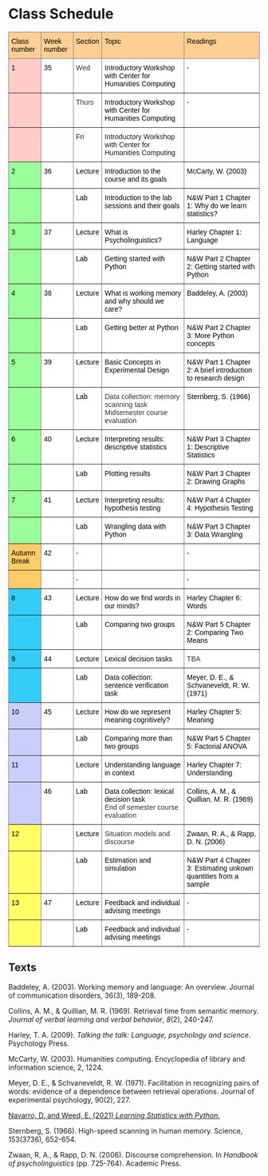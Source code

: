 # Class Schedule

<style type="text/css">
.tg  {border-collapse:collapse;border-spacing:0;}
.tg td{border-color:black;border-style:solid;border-width:1px;font-family:Arial, sans-serif;font-size:14px;
  overflow:hidden;padding:10px 5px;word-break:normal;}
.tg th{border-color:black;border-style:solid;border-width:1px;font-family:Arial, sans-serif;font-size:14px;
  font-weight:normal;overflow:hidden;padding:10px 5px;word-break:normal;}
.tg .tg-5k28{background-color:#9AFF99;border-color:inherit;color:#333;text-align:left;vertical-align:top}
.tg .tg-acii{background-color:#FFF;border-color:inherit;color:#333;text-align:left;vertical-align:top}
.tg .tg-3aje{background-color:#FFFE65;border-color:inherit;color:#333;text-align:left;vertical-align:top}
.tg .tg-cnto{background-color:#FFCE93;border-color:inherit;color:#333;text-align:left;vertical-align:top}
.tg .tg-j7vb{background-color:#FFCC67;border-color:inherit;color:#333;text-align:left;vertical-align:top}
.tg .tg-7eta{background-color:#ffccc9;border-color:inherit;color:#333;text-align:left;vertical-align:top}
.tg .tg-90e1{background-color:#ffccc9;border-color:inherit;text-align:left;vertical-align:top}
.tg .tg-0pky{border-color:inherit;text-align:left;vertical-align:top}
.tg .tg-hlfh{background-color:#34CDF9;border-color:inherit;color:#333;text-align:left;vertical-align:top}
.tg .tg-qg79{background-color:#CBCEFB;border-color:inherit;color:#333;text-align:left;vertical-align:top}
</style>
<table class="tg">
<thead>
  <tr>
    <th class="tg-cnto"><span style="font-weight:400;font-style:normal;text-decoration:none;color:black">Class number</span></th>
    <th class="tg-cnto"><span style="font-weight:400;font-style:normal;text-decoration:none;color:black">Week number</span></th>
    <th class="tg-cnto"><span style="font-weight:400;font-style:normal;text-decoration:none;color:black">Section</span></th>
    <th class="tg-cnto"><span style="font-weight:400;font-style:normal;text-decoration:none;color:black">Topic</span></th>
    <th class="tg-cnto"><span style="font-weight:400;font-style:normal;text-decoration:none;color:black">Readings</span></th>
  </tr>
</thead>
<tbody>
  <tr>
    <td class="tg-7eta"><span style="font-weight:400;font-style:normal;text-decoration:none;color:black">1</span></td>
    <td class="tg-acii"><span style="font-weight:400;font-style:normal;text-decoration:none;color:black">35</span></td>
    <td class="tg-acii">Wed</td>
    <td class="tg-acii"><span style="font-weight:400;font-style:normal;text-decoration:none;color:black">Introductory Workshop with Center for Humanities Computing</span></td>
    <td class="tg-acii"><span style="font-weight:400;font-style:normal;text-decoration:none;color:black">-</span></td>
  </tr>
  <tr>
    <td class="tg-7eta"></td>
    <td class="tg-acii"></td>
    <td class="tg-acii">Thurs</td>
    <td class="tg-acii"><span style="font-weight:400;font-style:normal;text-decoration:none;color:black">Introductory Workshop with Center for Humanities Computing</span></td>
    <td class="tg-acii"><span style="font-weight:400;font-style:normal;text-decoration:none;color:black">-</span></td>
  </tr>
  <tr>
    <td class="tg-90e1"></td>
    <td class="tg-0pky"></td>
    <td class="tg-0pky">Fri</td>
    <td class="tg-0pky"><span style="font-weight:normal;font-style:normal;text-decoration:none">Introductory Workshop with Center for Humanities Computing</span></td>
    <td class="tg-0pky"></td>
  </tr>
  <tr>
    <td class="tg-5k28"><span style="font-weight:400;font-style:normal;text-decoration:none;color:black">2</span></td>
    <td class="tg-acii"><span style="font-weight:400;font-style:normal;text-decoration:none;color:black">36</span></td>
    <td class="tg-acii"><span style="font-weight:400;font-style:normal;text-decoration:none;color:black">Lecture</span></td>
    <td class="tg-acii"><span style="font-weight:400;font-style:normal;text-decoration:none;color:black">Introduction to the course and its goals</span></td>
    <td class="tg-acii"><span style="font-weight:400;font-style:normal;text-decoration:none;color:black">McCarty, W. (2003)</span></td>
  </tr>
  <tr>
    <td class="tg-5k28"></td>
    <td class="tg-acii"></td>
    <td class="tg-acii"><span style="font-weight:400;font-style:normal;text-decoration:none;color:black">Lab</span></td>
    <td class="tg-acii"><span style="font-weight:400;font-style:normal;text-decoration:none;color:black">Introduction to the lab sessions and their goals</span></td>
    <td class="tg-acii"><span style="font-weight:400;font-style:normal;text-decoration:none;color:black">N&amp;W Part 1 Chapter 1: Why do we learn statistics?</span></td>
  </tr>
  <tr>
    <td class="tg-5k28"><span style="font-weight:400;font-style:normal;text-decoration:none;color:black">3</span></td>
    <td class="tg-acii"><span style="font-weight:400;font-style:normal;text-decoration:none;color:black">37</span></td>
    <td class="tg-acii"><span style="font-weight:400;font-style:normal;text-decoration:none;color:black">Lecture</span></td>
    <td class="tg-acii"><span style="font-weight:400;font-style:normal;text-decoration:none;color:black">What is Psycholinguistics?</span></td>
    <td class="tg-acii"><span style="font-weight:400;font-style:normal;text-decoration:none;color:black">Harley Chapter 1: Language</span></td>
  </tr>
  <tr>
    <td class="tg-5k28"></td>
    <td class="tg-acii"></td>
    <td class="tg-acii"><span style="font-weight:400;font-style:normal;text-decoration:none;color:black">Lab</span></td>
    <td class="tg-acii"><span style="font-weight:400;font-style:normal;text-decoration:none;color:black">Getting started with Python</span></td>
    <td class="tg-acii"><span style="font-weight:400;font-style:normal;text-decoration:none;color:black">N&amp;W Part 2 Chapter 2: Getting started with Python</span></td>
  </tr>
  <tr>
    <td class="tg-5k28"><span style="font-weight:400;font-style:normal;text-decoration:none;color:black">4</span></td>
    <td class="tg-acii"><span style="font-weight:400;font-style:normal;text-decoration:none;color:black">38</span></td>
    <td class="tg-acii"><span style="font-weight:400;font-style:normal;text-decoration:none;color:black">Lecture</span></td>
    <td class="tg-acii"><span style="font-weight:400;font-style:normal;text-decoration:none;color:black">What is working memory and why should we care?</span></td>
    <td class="tg-acii"><span style="font-weight:400;font-style:normal;text-decoration:none;color:black">Baddeley, A. (2003)</span></td>
  </tr>
  <tr>
    <td class="tg-5k28"></td>
    <td class="tg-acii"></td>
    <td class="tg-acii"><span style="font-weight:400;font-style:normal;text-decoration:none;color:black">Lab</span></td>
    <td class="tg-acii"><span style="font-weight:400;font-style:normal;text-decoration:none;color:black">Getting better at Python</span></td>
    <td class="tg-acii"><span style="font-weight:400;font-style:normal;text-decoration:none;color:black">N&amp;W Part 2 Chapter 3: More Python concepts</span></td>
  </tr>
  <tr>
    <td class="tg-5k28"><span style="font-weight:400;font-style:normal;text-decoration:none;color:black">5</span></td>
    <td class="tg-acii"><span style="font-weight:400;font-style:normal;text-decoration:none;color:black">39</span></td>
    <td class="tg-acii"><span style="font-weight:400;font-style:normal;text-decoration:none;color:black">Lecture</span></td>
    <td class="tg-acii"><span style="font-weight:400;font-style:normal;text-decoration:none;color:black">Basic Concepts in Experimental Design</span></td>
    <td class="tg-acii"><span style="font-weight:400;font-style:normal;text-decoration:none;color:black">N&amp;W Part 1 Chapter 2: A brief introduction to research design</span></td>
  </tr>
  <tr>
    <td class="tg-5k28"></td>
    <td class="tg-acii"></td>
    <td class="tg-acii"><span style="font-weight:400;font-style:normal;text-decoration:none;color:black">Lab</span></td>
    <td class="tg-acii">Data collection: memory scanning task<br>Midsemester course evaluation</td>
    <td class="tg-acii"><span style="font-weight:400;font-style:normal;text-decoration:none;color:black">Sternberg, S. (1966)</span></td>
  </tr>
  <tr>
    <td class="tg-5k28"><span style="font-weight:400;font-style:normal;text-decoration:none;color:black">6</span></td>
    <td class="tg-acii"><span style="font-weight:400;font-style:normal;text-decoration:none;color:black">40</span></td>
    <td class="tg-acii"><span style="font-weight:400;font-style:normal;text-decoration:none;color:black">Lecture</span></td>
    <td class="tg-acii"><span style="font-weight:400;font-style:normal;text-decoration:none;color:black">Interpreting results: descriptive statistics</span></td>
    <td class="tg-acii"><span style="font-weight:400;font-style:normal;text-decoration:none;color:black">N&amp;W Part 3 Chapter 1: Descriptive Statistics</span></td>
  </tr>
  <tr>
    <td class="tg-5k28"></td>
    <td class="tg-acii"></td>
    <td class="tg-acii"><span style="font-weight:400;font-style:normal;text-decoration:none;color:black">Lab</span></td>
    <td class="tg-acii"><span style="font-weight:400;font-style:normal;text-decoration:none;color:black">Plotting results</span></td>
    <td class="tg-acii"><span style="font-weight:400;font-style:normal;text-decoration:none;color:black">N&amp;W Part 3 Chapter 2: Drawing Graphs</span></td>
  </tr>
  <tr>
    <td class="tg-5k28"><span style="font-weight:400;font-style:normal;text-decoration:none;color:black">7</span></td>
    <td class="tg-acii"><span style="font-weight:400;font-style:normal;text-decoration:none;color:black">41</span></td>
    <td class="tg-acii"><span style="font-weight:400;font-style:normal;text-decoration:none;color:black">Lecture</span></td>
    <td class="tg-acii"><span style="font-weight:400;font-style:normal;text-decoration:none;color:black">Interpreting results: hypothesis testing</span></td>
    <td class="tg-acii"><span style="font-weight:400;font-style:normal;text-decoration:none;color:black">N&amp;W Part 4 Chapter 4: Hypothesis Testing</span></td>
  </tr>
  <tr>
    <td class="tg-5k28"></td>
    <td class="tg-acii"></td>
    <td class="tg-acii"><span style="font-weight:400;font-style:normal;text-decoration:none;color:black">Lab</span></td>
    <td class="tg-acii"><span style="font-weight:400;font-style:normal;text-decoration:none;color:black">Wrangling data with Python</span></td>
    <td class="tg-acii"><span style="font-weight:400;font-style:normal;text-decoration:none;color:black">N&amp;W Part 3 Chapter 3: Data Wrangling</span></td>
  </tr>
  <tr>
    <td class="tg-j7vb"><span style="font-weight:400;font-style:normal;text-decoration:none;color:black">Autumn Break</span></td>
    <td class="tg-acii"><span style="font-weight:400;font-style:normal;text-decoration:none;color:black">42</span></td>
    <td class="tg-acii"><span style="font-weight:400;font-style:normal;text-decoration:none;color:black">-</span></td>
    <td class="tg-acii"></td>
    <td class="tg-acii"><span style="font-weight:400;font-style:normal;text-decoration:none;color:black">-</span></td>
  </tr>
  <tr>
    <td class="tg-j7vb"></td>
    <td class="tg-acii"></td>
    <td class="tg-acii"><span style="font-weight:400;font-style:normal;text-decoration:none;color:black">-</span></td>
    <td class="tg-acii"></td>
    <td class="tg-acii"><span style="font-weight:400;font-style:normal;text-decoration:none;color:black">-</span></td>
  </tr>
  <tr>
    <td class="tg-hlfh"><span style="font-weight:400;font-style:normal;text-decoration:none;color:black">8</span></td>
    <td class="tg-acii"><span style="font-weight:400;font-style:normal;text-decoration:none;color:black">43</span></td>
    <td class="tg-acii"><span style="font-weight:400;font-style:normal;text-decoration:none;color:black">Lecture</span></td>
    <td class="tg-acii"><span style="font-weight:400;font-style:normal;text-decoration:none;color:black">How do we find words in our minds?</span></td>
    <td class="tg-acii"><span style="font-weight:400;font-style:normal;text-decoration:none;color:black">Harley Chapter 6: Words</span></td>
  </tr>
  <tr>
    <td class="tg-hlfh"></td>
    <td class="tg-acii"></td>
    <td class="tg-acii"><span style="font-weight:400;font-style:normal;text-decoration:none;color:black">Lab</span></td>
    <td class="tg-acii"><span style="font-weight:400;font-style:normal;text-decoration:none;color:black">Comparing two groups</span></td>
    <td class="tg-acii"><span style="font-weight:400;font-style:normal;text-decoration:none;color:black">N&amp;W Part 5 Chapter 2: Comparing Two Means</span></td>
  </tr>
  <tr>
    <td class="tg-hlfh"><span style="font-weight:400;font-style:normal;text-decoration:none;color:black">9</span></td>
    <td class="tg-acii"><span style="font-weight:400;font-style:normal;text-decoration:none;color:black">44</span></td>
    <td class="tg-acii"><span style="font-weight:400;font-style:normal;text-decoration:none;color:black">Lecture</span></td>
    <td class="tg-acii"><span style="font-weight:400;font-style:normal;text-decoration:none;color:black">Lexical decision tasks</span></td>
    <td class="tg-acii">TBA</td>
  </tr>
  <tr>
    <td class="tg-hlfh"></td>
    <td class="tg-acii"></td>
    <td class="tg-acii"><span style="font-weight:400;font-style:normal;text-decoration:none;color:black">Lab</span></td>
    <td class="tg-acii"><span style="font-weight:400;font-style:normal;text-decoration:none;color:black">Data collection: sentence verification task</span></td>
    <td class="tg-acii"><span style="font-weight:400;font-style:normal;text-decoration:none;color:black">Meyer, D. E., &amp; Schvaneveldt, R. W. (1971)</span></td>
  </tr>
  <tr>
    <td class="tg-qg79"><span style="font-weight:400;font-style:normal;text-decoration:none;color:black">10</span></td>
    <td class="tg-acii"><span style="font-weight:400;font-style:normal;text-decoration:none;color:black">45</span></td>
    <td class="tg-acii"><span style="font-weight:400;font-style:normal;text-decoration:none;color:black">Lecture</span></td>
    <td class="tg-acii"><span style="font-weight:400;font-style:normal;text-decoration:none;color:black">How do we represent meaning cognitively?</span></td>
    <td class="tg-acii"><span style="font-weight:400;font-style:normal;text-decoration:none;color:black">Harley Chapter 5: Meaning</span></td>
  </tr>
  <tr>
    <td class="tg-qg79"></td>
    <td class="tg-acii"></td>
    <td class="tg-acii"><span style="font-weight:400;font-style:normal;text-decoration:none;color:black">Lab</span></td>
    <td class="tg-acii"><span style="font-weight:400;font-style:normal;text-decoration:none;color:black">Comparing more than two groups</span></td>
    <td class="tg-acii"><span style="font-weight:400;font-style:normal;text-decoration:none;color:black">N&amp;W Part 5 Chapter 5: Factorial ANOVA</span></td>
  </tr>
  <tr>
    <td class="tg-qg79"><span style="font-weight:400;font-style:normal;text-decoration:none;color:black">11</span></td>
    <td class="tg-acii"></td>
    <td class="tg-acii"><span style="font-weight:400;font-style:normal;text-decoration:none;color:black">Lecture</span></td>
    <td class="tg-acii"><span style="font-weight:400;font-style:normal;text-decoration:none;color:black">Understanding language in context</span></td>
    <td class="tg-acii"><span style="font-weight:400;font-style:normal;text-decoration:none;color:black">Harley Chapter 7: Understanding</span></td>
  </tr>
  <tr>
    <td class="tg-qg79"></td>
    <td class="tg-acii"><span style="font-weight:400;font-style:normal;text-decoration:none;color:black">46</span></td>
    <td class="tg-acii"><span style="font-weight:400;font-style:normal;text-decoration:none;color:black">Lab</span></td>
    <td class="tg-acii"><span style="font-weight:400;font-style:normal;text-decoration:none;color:black">Data collection: lexical decision task</span><br><span style="font-weight:normal;font-style:normal;text-decoration:none">End of semester course evaluation</span></td>
    <td class="tg-acii"><span style="font-weight:400;font-style:normal;text-decoration:none;color:black">Collins, A. M., &amp; Quillian, M. R. (1969)</span></td>
  </tr>
  <tr>
    <td class="tg-3aje"><span style="font-weight:400;font-style:normal;text-decoration:none;color:black">12</span></td>
    <td class="tg-acii"></td>
    <td class="tg-acii"><span style="font-weight:400;font-style:normal;text-decoration:none;color:black">Lecture</span></td>
    <td class="tg-acii">Situation models and discourse</td>
    <td class="tg-acii"><span style="font-weight:400;font-style:normal;text-decoration:none;color:black">Zwaan, R. A., &amp; Rapp, D. N. (2006)</span></td>
  </tr>
  <tr>
    <td class="tg-3aje"></td>
    <td class="tg-acii"></td>
    <td class="tg-acii"><span style="font-weight:400;font-style:normal;text-decoration:none;color:black">Lab</span></td>
    <td class="tg-acii"><span style="font-weight:400;font-style:normal;text-decoration:none;color:black">Estimation and simulation</span></td>
    <td class="tg-acii"><span style="font-weight:400;font-style:normal;text-decoration:none;color:black">N&amp;W Part 4 Chapter 3: Estimating unkown quantities from a sample</span></td>
  </tr>
  <tr>
    <td class="tg-3aje"><span style="font-weight:400;font-style:normal;text-decoration:none;color:black">13</span></td>
    <td class="tg-acii"><span style="font-weight:400;font-style:normal;text-decoration:none;color:black">47</span></td>
    <td class="tg-acii"><span style="font-weight:400;font-style:normal;text-decoration:none;color:black">Lecture</span></td>
    <td class="tg-acii"><span style="font-weight:400;font-style:normal;text-decoration:none;color:black">Feedback and individual advising meetings</span></td>
    <td class="tg-acii"><span style="font-weight:400;font-style:normal;text-decoration:none;color:black">-</span></td>
  </tr>
  <tr>
    <td class="tg-3aje"></td>
    <td class="tg-acii"></td>
    <td class="tg-acii"><span style="font-weight:400;font-style:normal;text-decoration:none;color:black">Lab</span></td>
    <td class="tg-acii"><span style="font-weight:400;font-style:normal;text-decoration:none;color:black">Feedback and individual advising meetings</span></td>
    <td class="tg-acii"><span style="font-weight:400;font-style:normal;text-decoration:none;color:black">-</span></td>
  </tr>
</tbody>
</table>

## Texts


Baddeley, A. (2003). Working memory and language: An overview. Journal of communication disorders, 36(3), 189-208.

Collins, A. M., & Quillian, M. R. (1969). Retrieval time from semantic memory. _Journal of verbal learning and verbal behavior_, _8_(2), 240-247.

Harley, T. A. (2009). _Talking the talk: Language, psychology and science._ Psychology Press.

McCarty, W. (2003). Humanities computing. Encyclopedia of library and information science, 2, 1224.

Meyer, D. E., & Schvaneveldt, R. W. (1971). Facilitation in recognizing pairs of words: evidence of a dependence between retrieval operations. Journal of experimental psychology, 90(2), 227.

[Navarro, D. and Weed, E. (2021) _Learning Statistics with Python._](https://ethanweed.github.io/pythonbook/landingpage.html)

Sternberg, S. (1966). High-speed scanning in human memory. Science, 153(3736), 652-654.

Zwaan, R. A., & Rapp, D. N. (2006). Discourse comprehension. In _Handbook of psycholinguistics_ (pp. 725-764). Academic Press.